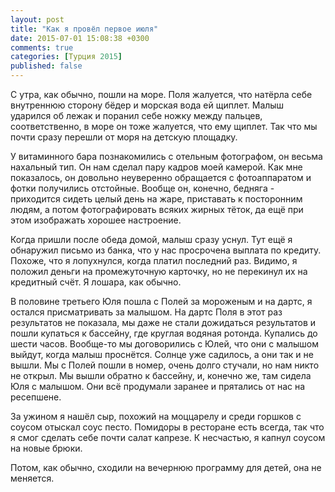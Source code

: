 ```yaml
---
layout: post
title: "Как я провёл первое июля"
date: 2015-07-01 15:08:38 +0300
comments: true
categories: [Турция 2015]
published: false
---
```

С утра, как обычно, пошли на море. Поля жалуется, что натёрла себе внутреннюю сторону бёдер и морская вода ей щиплет. Малыш ударился об лежак и поранил себе ножку между пальцев, соответственно, в море он тоже жалуется, что ему щиплет. Так что мы почти сразу перешли от моря на детскую площадку.

У витаминного бара познакомились с отельным фотографом, он весьма нахальный тип. Он нам сделал пару кадров моей камерой. Как мне показалось, он довольно неуверенно обращается с фотоаппаратом и фотки получились отстойные. Вообще он, конечно, бедняга - приходится сидеть целый день на жаре, приставать к посторонним людям, а потом фотографировать всяких жирных тёток, да ещё при этом изображать хорошее настроение.

Когда пришли после обеда домой, малыш сразу уснул. Тут ещё я обнаружил письмо из банка, что у нас просрочена выплата по кредиту. Похоже, что я лопухнулся, когда платил последний раз. Видимо, я положил деньги на промежуточную карточку, но не перекинул их на кредитный счёт. Я лошара, как обычно.

В половине третьего Юля пошла с Полей за мороженым и на дартс, я остался присматривать за малышом. На дартс Поля в этот раз результатов не показала, мы даже не стали дожидаться результатов и пошли купаться к бассейну, где круглая водяная ротонда. Купались до шести часов. Вообще-то мы договорились с Юлей, что они с малышом выйдут, когда малыш проснётся. Солнце уже садилось, а они так и не вышли. Мы с Полей пошли в номер, очень долго стучали, но нам никто не открыл. Мы вышли обратно к бассейну, и, конечно же, там сидела Юля с малышом. Они всё продумали заранее и прятались от нас на ресепшене.

За ужином я нашёл сыр, похожий на моццарелу и среди горшков с соусом отыскал соус песто. Помидоры в ресторане есть всегда, так что я смог сделать себе почти салат капрезе. К несчастью, я капнул соусом на новые брюки.

Потом, как обычно, сходили на вечернюю программу для детей, она не меняется.